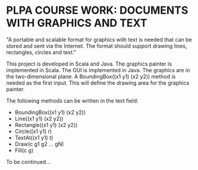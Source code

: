 # PLPA COURSE WORK: DOCUMENTS WITH GRAPHICS AND TEXT
"A portable and scalable format for graphics with text is needed that can be stored and sent via the Internet. The format should support drawing lines, rectangles, circles and text."

This project is developed in Scala and Java. The graphics painter is implemented in Scala. The GUI is implemented in Java. The graphics are in the two-dimensional plane. A BoundingBox((x1 y1) (x2 y2)) method is needed as the first input. This will define the drawing area for the graphics painter.

The following methods can be written in the text field:
* BoundingBox((x1 y1) (x2 y2))
* Line((x1 y1) (x2 y2))
* Rectangle((x1 y1) (x2 y2))
* Circle((x1 y1) r)
* TextAt((x1 y1) t)
* Draw(c g1 g2 ... gN)
* Fill(c g)

To be continued...
